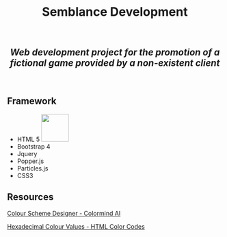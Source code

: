
<h1 align="center">Semblance Development</h1> <br>

   <h2 align="center"><i>Web development project for the promotion of a fictional game provided by a non-existent client</i></h2> <br>

## Framework

* HTML 5 <img src="https://image.flaticon.com/icons/svg/174/174854.svg)" height="64" width="64">
* Bootstrap 4
* Jquery
* Popper.js
* Particles.js
* CSS3

## Resources

[Colour Scheme Designer - Colormind AI](http://colormind.io/)

[Hexadecimal Colour Values - HTML Color Codes](https://htmlcolorcodes.com/)
